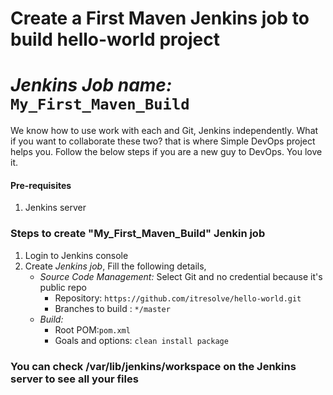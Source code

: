 # Create a First Maven Jenkins job to build hello-world project 
# *Jenkins Job name:* `My_First_Maven_Build`

We know how to use work with each and Git, Jenkins independently. What if you want to collaborate these two? that is where Simple DevOps project helps you. Follow the below steps if you are a new guy to DevOps. You love it. 


#### Pre-requisites

1. Jenkins server 


### Steps to create "My_First_Maven_Build" Jenkin job
1. Login to Jenkins console
1. Create *Jenkins job*, Fill the following details,
   - *Source Code Management:* Select Git   and no credential because it's public repo
      - Repository: `https://github.com/itresolve/hello-world.git`  
      - Branches to build : `*/master`  
   - *Build:*
     - Root POM:`pom.xml`
     - Goals and options: `clean install package`
     
  ### You can check /var/lib/jenkins/workspace  on the Jenkins server to see all your files
